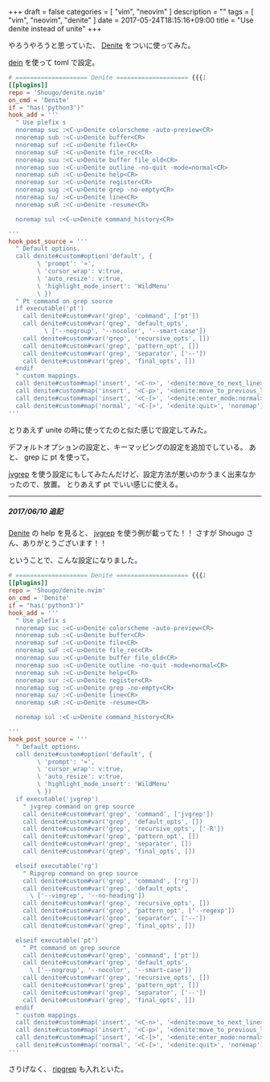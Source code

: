 +++
draft = false
categories = [ "vim", "neovim" ]
description = ""
tags = [ "vim", "neovim", "denite" ]
date = 2017-05-24T18:15:16+09:00
title = "Use denite instead of unite"
+++

やろうやろうと思っていた、 [Denite](https://github.com/Shougo/denite.nvim) をついに使ってみた。

[dein](https://github.com/Shougo/dein.vim) を使って toml で設定。


```toml
# ==================== Denite ==================== {{{1
[[plugins]]
repo = 'Shougo/denite.nvim'
on_cmd = 'Denite'
if = "has('python3')"
hook_add = '''
  " Use plefix s
  nnoremap suc :<C-u>Denite colorscheme -auto-preview<CR>
  nnoremap sub :<C-u>Denite buffer<CR>
  nnoremap suf :<C-u>Denite file<CR>
  nnoremap suF :<C-u>Denite file_rec<CR>
  nnoremap suu :<C-u>Denite buffer file_old<CR>
  nnoremap suo :<C-u>Denite outline -no-quit -mode=normal<CR>
  nnoremap suh :<C-u>Denite help<CR>
  nnoremap sur :<C-u>Denite register<CR>
  nnoremap sug :<C-u>Denite grep -no-empty<CR>
  nnoremap su/ :<C-u>Denite line<CR>
  nnoremap suR :<C-u>Denite -resume<CR>

  noremap sul :<C-u>Denite command_history<CR>

'''
hook_post_source = '''
  " Default options.
  call denite#custom#option('default', {
        \ 'prompt': '»',
        \ 'cursor_wrap': v:true,
        \ 'auto_resize': v:true,
        \ 'highlight_mode_insert': 'WildMenu'
        \ })
  " Pt command on grep source
  if executable('pt')
    call denite#custom#var('grep', 'command', ['pt'])
    call denite#custom#var('grep', 'default_opts',
          \ ['--nogroup', '--nocolor', '--smart-case'])
    call denite#custom#var('grep', 'recursive_opts', [])
    call denite#custom#var('grep', 'pattern_opt', [])
    call denite#custom#var('grep', 'separator', ['--'])
    call denite#custom#var('grep', 'final_opts', [])
  endif
  " custom mappings.
  call denite#custom#map('insert', '<C-n>', '<denite:move_to_next_line>', 'noremap')
  call denite#custom#map('insert', '<C-p>', '<denite:move_to_previous_line>', 'noremap')
  call denite#custom#map('insert', '<C-[>', '<denite:enter_mode:normal>', 'noremap')
  call denite#custom#map('normal', '<C-[>', '<denite:quit>', 'noremap')
'''
```

とりあえず unite の時に使ってたのと似た感じで設定してみた。

デフォルトオプションの設定と、キーマッピングの設定を追加でしている。
あと、 grep に pt を使って。

[jvgrep](https://github.com/mattn/jvgrep) を使う設定にもしてみたんだけど、設定方法が悪いのかうまく出来なかったので、放置。 とりあえず pt でいい感じに使える。

- - -

##### 2017/06/10 追記
[Denite](https://github.com/Shougo/denite.nvim) の help を見ると、 [jvgrep](https://github.com/mattn/jvgrep) を使う例が載ってた！！
さすが Shougo さん、ありがとうございます！！

ということで、こんな設定になりました。

```toml
# ==================== Denite ==================== {{{1
[[plugins]]
repo = 'Shougo/denite.nvim'
on_cmd = 'Denite'
if = "has('python3')"
hook_add = '''
  " Use plefix s
  nnoremap suc :<C-u>Denite colorscheme -auto-preview<CR>
  nnoremap sub :<C-u>Denite buffer<CR>
  nnoremap suf :<C-u>Denite file<CR>
  nnoremap suF :<C-u>Denite file_rec<CR>
  nnoremap suu :<C-u>Denite buffer file_old<CR>
  nnoremap suo :<C-u>Denite outline -no-quit -mode=normal<CR>
  nnoremap suh :<C-u>Denite help<CR>
  nnoremap sur :<C-u>Denite register<CR>
  nnoremap sug :<C-u>Denite grep -no-empty<CR>
  nnoremap su/ :<C-u>Denite line<CR>
  nnoremap suR :<C-u>Denite -resume<CR>

  noremap sul :<C-u>Denite command_history<CR>

'''
hook_post_source = '''
  " Default options.
  call denite#custom#option('default', {
        \ 'prompt': '»',
        \ 'cursor_wrap': v:true,
        \ 'auto_resize': v:true,
        \ 'highlight_mode_insert': 'WildMenu'
        \ })
  if executable('jvgrep')
    " jvgrep command on grep source
    call denite#custom#var('grep', 'command', ['jvgrep'])
    call denite#custom#var('grep', 'default_opts', [])
    call denite#custom#var('grep', 'recursive_opts', ['-R'])
    call denite#custom#var('grep', 'pattern_opt', [])
    call denite#custom#var('grep', 'separator', [])
    call denite#custom#var('grep', 'final_opts', [])

  elseif executable('rg')
    " Ripgrep command on grep source
    call denite#custom#var('grep', 'command', ['rg'])
    call denite#custom#var('grep', 'default_opts',
      \ ['--vimgrep', '--no-heading'])
    call denite#custom#var('grep', 'recursive_opts', [])
    call denite#custom#var('grep', 'pattern_opt', ['--regexp'])
    call denite#custom#var('grep', 'separator', ['--'])
    call denite#custom#var('grep', 'final_opts', [])

  elseif executable('pt')
    " Pt command on grep source
    call denite#custom#var('grep', 'command', ['pt'])
    call denite#custom#var('grep', 'default_opts',
      \ ['--nogroup', '--nocolor', '--smart-case'])
    call denite#custom#var('grep', 'recursive_opts', [])
    call denite#custom#var('grep', 'pattern_opt', [])
    call denite#custom#var('grep', 'separator', ['--'])
    call denite#custom#var('grep', 'final_opts', [])
  endif
  " custom mappings.
  call denite#custom#map('insert', '<C-n>', '<denite:move_to_next_line>', 'noremap')
  call denite#custom#map('insert', '<C-p>', '<denite:move_to_previous_line>', 'noremap')
  call denite#custom#map('insert', '<C-[>', '<denite:enter_mode:normal>', 'noremap')
  call denite#custom#map('normal', '<C-[>', '<denite:quit>', 'noremap')
'''
```

さりげなく、 [ripgrep](https://github.com/BurntSushi/ripgrep) も入れといた。

